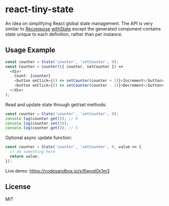# react-tiny-state

An idea on simplifying React global state management. The API is very similar to [Recompose](https://github.com/acdlite/recompose) [withState](https://github.com/acdlite/recompose/blob/master/docs/API.md#withstate) except the generated component contains state unique to each definition, rather than per instance.

## Usage Example

```js
const counter = State('counter', 'setCounter', 0);
const Counter = counter(({ counter, setCounter }) =>
  <div>
    Count: {counter}
    <button onClick={() => setCounter(counter + 1)}>Increment</button>
    <button onClick={() => setCounter(counter - 1)}>Decrement</button>
  </div>
);
```

Read and update state through get/set methods:

```js
const counter = State('counter', 'setCounter', 0);
console.log(counter.get()); // 0
console.log(counter.set(5));
console.log(counter.get()); // 5
```

Optional async update function:

```js
const counter = State('counter', 'setCounter', 0, value => {
  // do something here
  return value;
});
```

Live demo: https://codesandbox.io/s/6wvql0x1m3

## License

MIT

